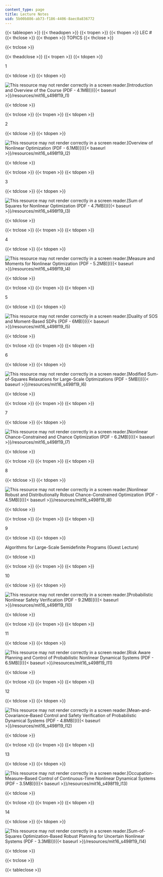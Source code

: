 ```yaml
---
content_type: page
title: Lecture Notes
uid: 5b00b886-ab73-f186-4406-8aec0a836772
---
```


{{< tableopen >}}
{{< theadopen >}}
{{< tropen >}}
{{< thopen >}}
LEC #
{{< thclose >}}
{{< thopen >}}
TOPICS
{{< thclose >}}

{{< trclose >}}

{{< theadclose >}}
{{< tropen >}}
{{< tdopen >}}


1


{{< tdclose >}}
{{< tdopen >}}


![This resource may not render correctly in a screen reader.](/images/inacessible.gif)[Introduction and Overview of the Course (PDF - 4.1MB)]({{< baseurl >}}/resources/mit16_s498f19_l1)


{{< tdclose >}}

{{< trclose >}}
{{< tropen >}}
{{< tdopen >}}


2


{{< tdclose >}}
{{< tdopen >}}


![This resource may not render correctly in a screen reader.](/images/inacessible.gif)[Overview of Nonlinear Optimization (PDF - 6.1MB)]({{< baseurl >}}/resources/mit16_s498f19_l2)


{{< tdclose >}}

{{< trclose >}}
{{< tropen >}}
{{< tdopen >}}


3


{{< tdclose >}}
{{< tdopen >}}


![This resource may not render correctly in a screen reader.](/images/inacessible.gif)[Sum of Squares for Nonlinear Optimization (PDF - 4.7MB)]({{< baseurl >}}/resources/mit16_s498f19_l3)


{{< tdclose >}}

{{< trclose >}}
{{< tropen >}}
{{< tdopen >}}


4


{{< tdclose >}}
{{< tdopen >}}


![This resource may not render correctly in a screen reader.](/images/inacessible.gif)[Measure and Moments for Nonlinear Optimization (PDF - 5.2MB)]({{< baseurl >}}/resources/mit16_s498f19_l4)


{{< tdclose >}}

{{< trclose >}}
{{< tropen >}}
{{< tdopen >}}


5


{{< tdclose >}}
{{< tdopen >}}


![This resource may not render correctly in a screen reader.](/images/inacessible.gif)[Duality of SOS and Moment-Based SDPs (PDF - 6MB)]({{< baseurl >}}/resources/mit16_s498f19_l5)


{{< tdclose >}}

{{< trclose >}}
{{< tropen >}}
{{< tdopen >}}


6


{{< tdclose >}}
{{< tdopen >}}


![This resource may not render correctly in a screen reader.](/images/inacessible.gif)[Modified Sum-of-Squares Relaxations for Large-Scale Optimizations (PDF - 5MB)]({{< baseurl >}}/resources/mit16_s498f19_l6)


{{< tdclose >}}

{{< trclose >}}
{{< tropen >}}
{{< tdopen >}}


7


{{< tdclose >}}
{{< tdopen >}}


![This resource may not render correctly in a screen reader.](/images/inacessible.gif)[Nonlinear Chance-Constrained and Chance Optimization (PDF - 6.2MB)]({{< baseurl >}}/resources/mit16_s498f19_l7)


{{< tdclose >}}

{{< trclose >}}
{{< tropen >}}
{{< tdopen >}}


8


{{< tdclose >}}
{{< tdopen >}}


![This resource may not render correctly in a screen reader.](/images/inacessible.gif)[Nonlinear Robust and Distributionally Robust Chance-Constrained Optimization (PDF - 4.5MB)]({{< baseurl >}}/resources/mit16_s498f19_l8)


{{< tdclose >}}

{{< trclose >}}
{{< tropen >}}
{{< tdopen >}}


9


{{< tdclose >}}
{{< tdopen >}}


Algorithms for Large-Scale Semidefinite Programs (Guest Lecture)


{{< tdclose >}}

{{< trclose >}}
{{< tropen >}}
{{< tdopen >}}


10


{{< tdclose >}}
{{< tdopen >}}


![This resource may not render correctly in a screen reader.](/images/inacessible.gif)[Probabilistic Nonlinear Safety Verification (PDF - 9.2MB)]({{< baseurl >}}/resources/mit16_s498f19_l10)


{{< tdclose >}}

{{< trclose >}}
{{< tropen >}}
{{< tdopen >}}


11


{{< tdclose >}}
{{< tdopen >}}


![This resource may not render correctly in a screen reader.](/images/inacessible.gif)[Risk Aware Planning and Control of Probabilistic Nonlinear Dynamical Systems (PDF - 6.5MB)]({{< baseurl >}}/resources/mit16_s498f19_l11)


{{< tdclose >}}

{{< trclose >}}
{{< tropen >}}
{{< tdopen >}}


12


{{< tdclose >}}
{{< tdopen >}}


![This resource may not render correctly in a screen reader.](/images/inacessible.gif)[Mean-and-Covariance–Based Control and Safety Verification of Probabilistic Dynamical Systems (PDF - 4.8MB)]({{< baseurl >}}/resources/mit16_s498f19_l12)


{{< tdclose >}}

{{< trclose >}}
{{< tropen >}}
{{< tdopen >}}


13


{{< tdclose >}}
{{< tdopen >}}


![This resource may not render correctly in a screen reader.](/images/inacessible.gif)[Occupation-Measure–Based Control of Continuous-Time Nonlinear Dynamical Systems (PDF - 3.5MB)]({{< baseurl >}}/resources/mit16_s498f19_l13)


{{< tdclose >}}

{{< trclose >}}
{{< tropen >}}
{{< tdopen >}}


14


{{< tdclose >}}
{{< tdopen >}}


![This resource may not render correctly in a screen reader.](/images/inacessible.gif)[Sum-of-Squares Optimization-Based Robust Planning for Uncertain Nonlinear Systems (PDF - 3.3MB)]({{< baseurl >}}/resources/mit16_s498f19_l14)


{{< tdclose >}}

{{< trclose >}}

{{< tableclose >}}